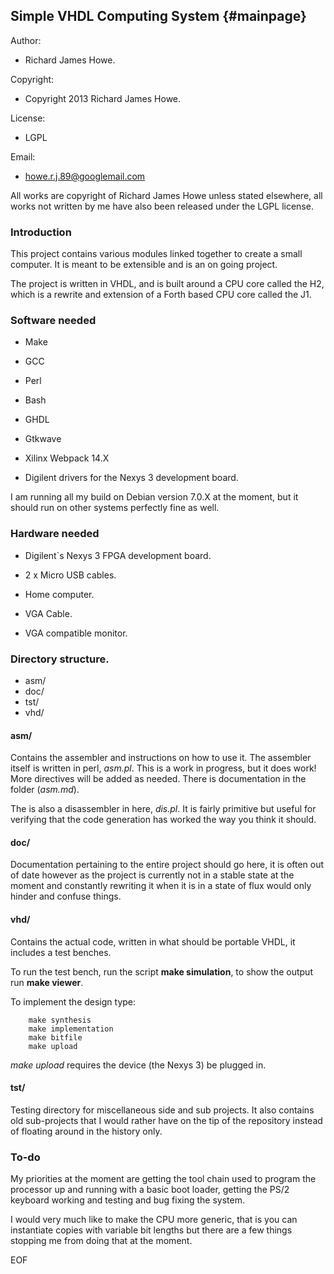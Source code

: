 ## Simple VHDL Computing System  {#mainpage}

Author:             

* Richard James Howe.

Copyright:          

* Copyright 2013 Richard James Howe.

License:            

* LGPL

Email:              

* howe.r.j.89@googlemail.com


All works are copyright of Richard James Howe unless stated elsewhere, all
works not written by me have also been released under the LGPL license.

### Introduction

This project contains various modules linked together to create a small
computer. It is meant to be extensible and is an on going project.

The project is written in VHDL, and is built around a CPU core called
the H2, which is a rewrite and extension of a Forth based CPU core called
the J1.

### Software needed

* Make

* GCC

* Perl

* Bash

* GHDL

* Gtkwave

* Xilinx Webpack 14.X

* Digilent drivers for the Nexys 3 development board.

I am running all my build on Debian version 7.0.X at the moment, but it should
run on other systems perfectly fine as well.

### Hardware needed

* Digilent\`s Nexys 3 FPGA development board.

* 2 x Micro USB cables.

* Home computer.

* VGA Cable.

* VGA compatible monitor.

### Directory structure.

* asm/
* doc/
* tst/
* vhd/

#### asm/  

Contains the assembler and instructions on how to use it. The assembler itself
is written in perl, *asm.pl*. This is a work in progress, but it does work! More
directives will be added as needed. There is documentation in the folder
(*asm.md*).

The is also a disassembler in here, *dis.pl*. It is fairly primitive but useful
for verifying that the code generation has worked the way you think it should.

#### doc/

Documentation pertaining to the entire project should go here, it is often out
of date however as the project is currently not in a stable state at the moment
and constantly rewriting it when it is in a state of flux would only hinder and
confuse things.

#### vhd/

Contains the actual code, written in what should be portable VHDL,
it includes a test benches.

To run the test bench, run the script **make simulation**, to show
the output run **make viewer**.

To implement the design type:

~~~
    make synthesis
    make implementation
    make bitfile
    make upload

~~~

*make upload* requires the device (the Nexys 3) be plugged in.

#### tst/

Testing directory for miscellaneous side and sub projects. It also contains old
sub-projects that I would rather have on the tip of the repository instead of
floating around in the history only.

### To-do

My priorities at the moment are getting the tool chain used to program the
processor up and running with a basic boot loader, getting the PS/2 keyboard
working and testing and bug fixing the system.

I would very much like to make the CPU more generic, that is you can instantiate
copies with variable bit lengths but there are a few things stopping me from
doing that at the moment.

EOF
